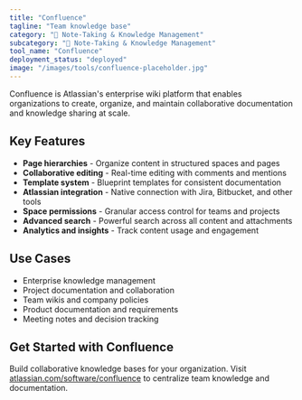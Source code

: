 ```yaml
---
title: "Confluence"
tagline: "Team knowledge base"
category: "📝 Note-Taking & Knowledge Management"
subcategory: "📝 Note-Taking & Knowledge Management"
tool_name: "Confluence"
deployment_status: "deployed"
image: "/images/tools/confluence-placeholder.jpg"
---
```

Confluence is Atlassian's enterprise wiki platform that enables organizations to create, organize, and maintain collaborative documentation and knowledge sharing at scale.

## Key Features

- **Page hierarchies** - Organize content in structured spaces and pages
- **Collaborative editing** - Real-time editing with comments and mentions
- **Template system** - Blueprint templates for consistent documentation
- **Atlassian integration** - Native connection with Jira, Bitbucket, and other tools
- **Space permissions** - Granular access control for teams and projects
- **Advanced search** - Powerful search across all content and attachments
- **Analytics and insights** - Track content usage and engagement

## Use Cases

- Enterprise knowledge management
- Project documentation and collaboration
- Team wikis and company policies
- Product documentation and requirements
- Meeting notes and decision tracking

## Get Started with Confluence

Build collaborative knowledge bases for your organization. Visit [atlassian.com/software/confluence](https://www.atlassian.com/software/confluence) to centralize team knowledge and documentation.